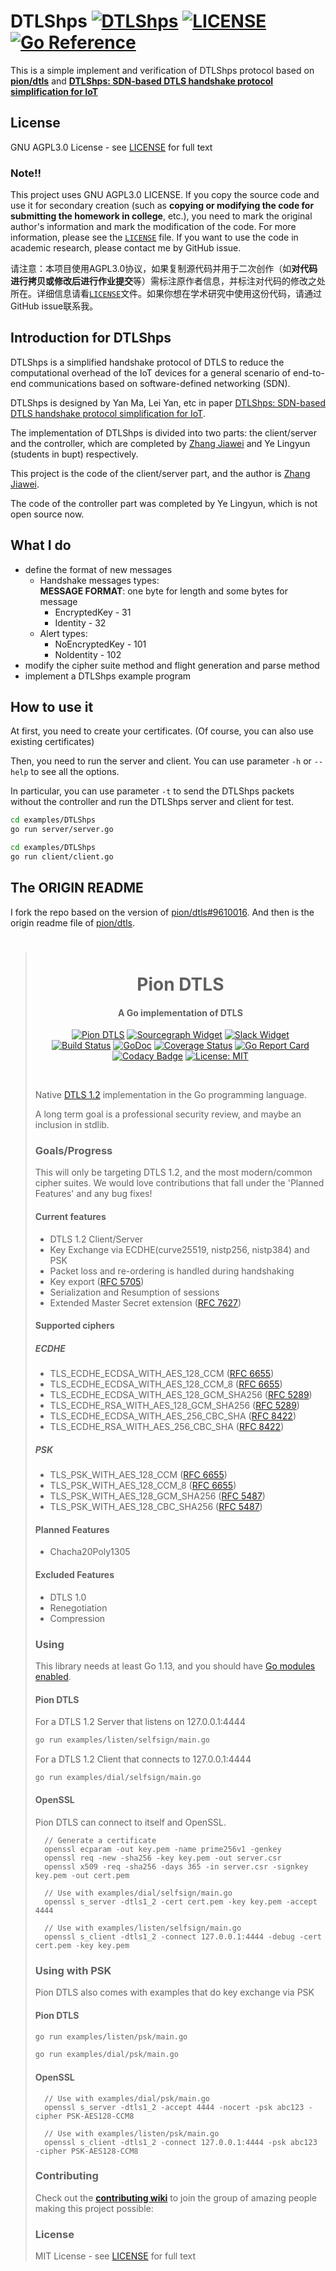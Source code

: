# DTLShps [![DTLShps](https://img.shields.io/badge/zjw1111-DTLShps-gray.svg?longCache=true&colorB=brightgreen)][Zhang_Jiawei] [![LICENSE](https://img.shields.io/badge/license-AGPL3.0-yellow.svg)](LICENSE) [![Go Reference](https://pkg.go.dev/badge/github.com/zjw1111/DTLShps.svg)](https://pkg.go.dev/github.com/zjw1111/DTLShps)

This is a simple implement and verification of DTLShps protocol based on **[pion/dtls][pion/dtls]** and **[DTLShps: SDN-based DTLS handshake protocol simplification for IoT][DTLShps]**

[pion/dtls]: https://github.com/pion/dtls
[DTLShps]: https://doi.org/10.1109/JIOT.2020.2967464

## License
GNU AGPL3.0 License - see [LICENSE](LICENSE) for full text

### **Note!!**
This project uses GNU AGPL3.0 LICENSE. If you copy the source code and use it for secondary creation (such as **copying or modifying the code for submitting the homework in college**, etc.), you need to mark the original author's information and mark the modification of the code. For more information, please see the [`LICENSE`](LICENSE) file. If you want to use the code in academic research, please contact me by GitHub issue.

请注意：本项目使用AGPL3.0协议，如果复制源代码并用于二次创作（如**对代码进行拷贝或修改后进行作业提交**等）需标注原作者信息，并标注对代码的修改之处所在。详细信息请看[`LICENSE`](LICENSE)文件。如果你想在学术研究中使用这份代码，请通过GitHub issue联系我。

## Introduction for DTLShps
DTLShps is a simplified handshake protocol of DTLS to reduce the computational overhead of the IoT devices for a general scenario of end-to-end communications based on software-defined networking (SDN).

DTLShps is designed by Yan Ma, Lei Yan, etc in paper [DTLShps: SDN-based DTLS handshake protocol simplification for IoT][DTLShps].

The implementation of DTLShps is divided into two parts: the client/server and the controller, which are completed by [Zhang Jiawei][Zhang_Jiawei] and Ye Lingyun (students in bupt) respectively.

This project is the code of the client/server part, and the author is [Zhang Jiawei][Zhang_Jiawei].

The code of the controller part was completed by Ye Lingyun, which is not open source now.

[Zhang_Jiawei]: https://github.com/zjw1111

## What I do
- define the format of new messages
    - Handshake messages types: \
    **MESSAGE FORMAT**: one byte for length and some bytes for message
        - EncryptedKey - 31
        - Identity - 32
    - Alert types:
        - NoEncryptedKey - 101
        - NoIdentity - 102
- modify the cipher suite method and flight generation and parse method
- implement a DTLShps example program

## How to use it
At first, you need to create your certificates. (Of course, you can also use existing certificates)

Then, you need to run the server and client. You can use parameter `-h` or `--help` to see all the options.

In particular, you can use parameter `-t` to send the DTLShps packets without the controller and run the DTLShps server and client for test.

```sh
cd examples/DTLShps
go run server/server.go
```

```sh
cd examples/DTLShps
go run client/client.go
```

## The ORIGIN README
I fork the repo based on the version of [pion/dtls#9610016](https://github.com/pion/dtls/tree/96100166cd996c9b0d5a594740a15102bbf8fef7). And then is the origin readme file of [pion/dtls][pion/dtls].

> <h1 align="center">
>   <br>
>   Pion DTLS
>   <br>
> </h1>
> <h4 align="center">A Go implementation of DTLS</h4>
> <p align="center">
>   <a href="https://pion.ly"><img src="https://img.shields.io/badge/pion-dtls-gray.svg?longCache=true&colorB=brightgreen" alt="Pion DTLS"></a>
>   <a href="https://sourcegraph.com/github.com/pion/dtls"><img src="https://sourcegraph.com/github.com/pion/dtls/-/badge.svg" alt="Sourcegraph Widget"></a>
>   <a href="https://pion.ly/slack"><img src="https://img.shields.io/badge/join-us%20on%20slack-gray.svg?longCache=true&logo=slack&colorB=brightgreen" alt="Slack Widget"></a>
>   <br>
>   <a href="https://travis-ci.org/pion/dtls"><img src="https://travis-ci.org/pion/dtls.svg?branch=master" alt="Build Status"></a>
>   <a href="https://pkg.go.dev/github.com/pion/dtls"><img src="https://godoc.org/github.com/pion/dtls?status.svg" alt="GoDoc"></a>
>   <a href="https://codecov.io/gh/pion/dtls"><img src="https://codecov.io/gh/pion/dtls/branch/master/graph/badge.svg" alt="Coverage Status"></a>
>   <a href="https://goreportcard.com/report/github.com/pion/dtls"><img src="https://goreportcard.com/badge/github.com/pion/dtls" alt="Go Report Card"></a>
>   <a href="https://www.codacy.com/app/Sean-Der/dtls"><img src="https://api.codacy.com/project/badge/Grade/18f4aec384894e6aac0b94effe51961d" alt="Codacy Badge"></a>
>   <a href="LICENSE"><img src="https://img.shields.io/badge/License-MIT-yellow.svg" alt="License: MIT"></a>
> </p>
> <br>
> 
> Native [DTLS 1.2][rfc6347] implementation in the Go programming language.
> 
> A long term goal is a professional security review, and maybe an inclusion in stdlib.
> 
> ### Goals/Progress
> This will only be targeting DTLS 1.2, and the most modern/common cipher suites.
> We would love contributions that fall under the 'Planned Features' and any bug fixes!
> 
> #### Current features
> * DTLS 1.2 Client/Server
> * Key Exchange via ECDHE(curve25519, nistp256, nistp384) and PSK
> * Packet loss and re-ordering is handled during handshaking
> * Key export ([RFC 5705][rfc5705])
> * Serialization and Resumption of sessions
> * Extended Master Secret extension ([RFC 7627][rfc7627])
> 
> #### Supported ciphers
> 
> ##### ECDHE
> * TLS_ECDHE_ECDSA_WITH_AES_128_CCM ([RFC 6655][rfc6655])
> * TLS_ECDHE_ECDSA_WITH_AES_128_CCM_8 ([RFC 6655][rfc6655])
> * TLS_ECDHE_ECDSA_WITH_AES_128_GCM_SHA256 ([RFC 5289][rfc5289])
> * TLS_ECDHE_RSA_WITH_AES_128_GCM_SHA256 ([RFC 5289][rfc5289])
> * TLS_ECDHE_ECDSA_WITH_AES_256_CBC_SHA ([RFC 8422][rfc8422])
> * TLS_ECDHE_RSA_WITH_AES_256_CBC_SHA ([RFC 8422][rfc8422])
> 
> ##### PSK
> * TLS_PSK_WITH_AES_128_CCM ([RFC 6655][rfc6655])
> * TLS_PSK_WITH_AES_128_CCM_8 ([RFC 6655][rfc6655])
> * TLS_PSK_WITH_AES_128_GCM_SHA256 ([RFC 5487][rfc5487])
> * TLS_PSK_WITH_AES_128_CBC_SHA256 ([RFC 5487][rfc5487])
> 
> [rfc6347]: https://tools.ietf.org/html/rfc6347
> [rfc5705]: https://tools.ietf.org/html/rfc5705
> [rfc7627]: https://tools.ietf.org/html/rfc7627
> [rfc5289]: https://tools.ietf.org/html/rfc5289
> [rfc8422]: https://tools.ietf.org/html/rfc8422
> [rfc6655]: https://tools.ietf.org/html/rfc6655
> [rfc5487]: https://tools.ietf.org/html/rfc5487
> 
> #### Planned Features
> * Chacha20Poly1305
> 
> #### Excluded Features
> * DTLS 1.0
> * Renegotiation
> * Compression
> 
> ### Using
> 
> This library needs at least Go 1.13, and you should have [Go modules
> enabled](https://github.com/golang/go/wiki/Modules).
> 
> #### Pion DTLS
> For a DTLS 1.2 Server that listens on 127.0.0.1:4444
> ```sh
> go run examples/listen/selfsign/main.go
> ```
> 
> For a DTLS 1.2 Client that connects to 127.0.0.1:4444
> ```sh
> go run examples/dial/selfsign/main.go
> ```
> 
> #### OpenSSL
> Pion DTLS can connect to itself and OpenSSL.
> ```
>   // Generate a certificate
>   openssl ecparam -out key.pem -name prime256v1 -genkey
>   openssl req -new -sha256 -key key.pem -out server.csr
>   openssl x509 -req -sha256 -days 365 -in server.csr -signkey key.pem -out cert.pem
> 
>   // Use with examples/dial/selfsign/main.go
>   openssl s_server -dtls1_2 -cert cert.pem -key key.pem -accept 4444
> 
>   // Use with examples/listen/selfsign/main.go
>   openssl s_client -dtls1_2 -connect 127.0.0.1:4444 -debug -cert cert.pem -key key.pem
> ```
> 
> ### Using with PSK
> Pion DTLS also comes with examples that do key exchange via PSK
> 
> 
> #### Pion DTLS
> ```sh
> go run examples/listen/psk/main.go
> ```
> 
> ```sh
> go run examples/dial/psk/main.go
> ```
> 
> #### OpenSSL
> ```
>   // Use with examples/dial/psk/main.go
>   openssl s_server -dtls1_2 -accept 4444 -nocert -psk abc123 -cipher PSK-AES128-CCM8
> 
>   // Use with examples/listen/psk/main.go
>   openssl s_client -dtls1_2 -connect 127.0.0.1:4444 -psk abc123 -cipher PSK-AES128-CCM8
> ```
> 
> ### Contributing
> Check out the **[contributing wiki](https://github.com/pion/webrtc/wiki/Contributing)** to join the group of amazing people making this project possible:
> 
> ### License
> MIT License - see [LICENSE](LICENSE) for full text
> 